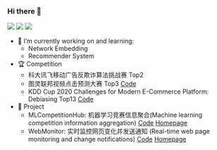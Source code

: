 ### Hi there 👋

<!--
**LogicJake/LogicJake** is a ✨ _special_ ✨ repository because its `README.md` (this file) appears on your GitHub profile.

Here are some ideas to get you started:

- 🔭 I’m currently working on ...
- 🌱 I’m currently learning ...
- 👯 I’m looking to collaborate on ...
- 🤔 I’m looking for help with ...
- 💬 Ask me about ...
- 📫 How to reach me: ...
- 😄 Pronouns: ...
- ⚡ Fun fact: ...
-->
![](https://visitor-badge.glitch.me/badge?page_id=LogicJake.LogicJake) ![](http://hits.dwyl.com/LogicJake/LogicJake.svg) ![](https://raw.githubusercontent.com/LogicJake/github-statistics-badges/master/svg/LogicJake/star.svg)

- 🔭 I’m currently working on and learning:
  - Network Embedding
  - Recommender System
- :trophy: Competition
  - 科大讯飞移动广告反欺诈算法挑战赛 Top2
  - 图灵联邦视频点击预测大赛 Top3 [Code](https://github.com/LogicJake/tuling-video-click-top3)
  - KDD Cup 2020 Challenges for Modern E-Commerce Platform: Debiasing Top13 [Code](https://github.com/LogicJake/2020_KDD_Debiasing_TOP13)
- :wrench: Project
  - MLCompetitionHub: 机器学习竞赛信息聚合(Machine learning competition information aggregation) [Code](https://github.com/LogicJake/MLCompetitionHub) [Homepage](https://www.logicjake.xyz/MLCompetitionHub/)
  - WebMonitor: 实时监控网页变化并发送通知
(Real-time web page monitoring and change notifications) [Code](https://github.com/LogicJake/WebMonitor) [Homepage](https://www.logicjake.xyz/WebMonitor)
